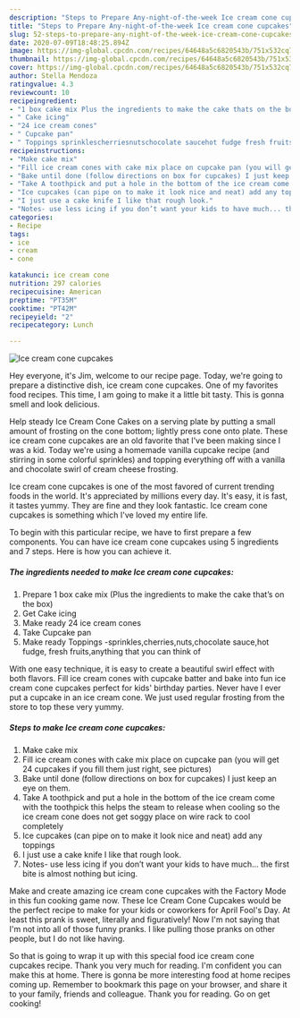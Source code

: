 ```yaml
---
description: "Steps to Prepare Any-night-of-the-week Ice cream cone cupcakes"
title: "Steps to Prepare Any-night-of-the-week Ice cream cone cupcakes"
slug: 52-steps-to-prepare-any-night-of-the-week-ice-cream-cone-cupcakes
date: 2020-07-09T18:48:25.894Z
image: https://img-global.cpcdn.com/recipes/64648a5c6820543b/751x532cq70/ice-cream-cone-cupcakes-recipe-main-photo.jpg
thumbnail: https://img-global.cpcdn.com/recipes/64648a5c6820543b/751x532cq70/ice-cream-cone-cupcakes-recipe-main-photo.jpg
cover: https://img-global.cpcdn.com/recipes/64648a5c6820543b/751x532cq70/ice-cream-cone-cupcakes-recipe-main-photo.jpg
author: Stella Mendoza
ratingvalue: 4.3
reviewcount: 10
recipeingredient:
- "1 box cake mix Plus the ingredients to make the cake thats on the box"
- " Cake icing"
- "24 ice cream cones"
- " Cupcake pan"
- " Toppings sprinklescherriesnutschocolate saucehot fudge fresh fruitsanything that you can think of"
recipeinstructions:
- "Make cake mix"
- "Fill ice cream cones with cake mix place on cupcake pan (you will get 24 cupcakes if you fill them just right, see pictures)"
- "Bake until done (follow directions on box for cupcakes) I just keep an eye on them."
- "Take A toothpick and put a hole in the bottom of the ice cream come with the toothpick this helps the steam to release when cooling so the ice cream cone does not get soggy place on wire rack to cool completely"
- "Ice cupcakes (can pipe on to make it look nice and neat) add any toppings"
- "I just use a cake knife I like that rough look."
- "Notes- use less icing if you don’t want your kids to have much... the first bite is almost nothing but icing."
categories:
- Recipe
tags:
- ice
- cream
- cone

katakunci: ice cream cone 
nutrition: 297 calories
recipecuisine: American
preptime: "PT35M"
cooktime: "PT42M"
recipeyield: "2"
recipecategory: Lunch

---
```



![Ice cream cone cupcakes](https://img-global.cpcdn.com/recipes/64648a5c6820543b/751x532cq70/ice-cream-cone-cupcakes-recipe-main-photo.jpg)

Hey everyone, it's Jim, welcome to our recipe page. Today, we're going to prepare a distinctive dish, ice cream cone cupcakes. One of my favorites food recipes. This time, I am going to make it a little bit tasty. This is gonna smell and look delicious.

Help steady Ice Cream Cone Cakes on a serving plate by putting a small amount of frosting on the cone bottom; lightly press cone onto plate. These ice cream cone cupcakes are an old favorite that I&#39;ve been making since I was a kid. Today we&#39;re using a homemade vanilla cupcake recipe (and stirring in some colorful sprinkles) and topping everything off with a vanilla and chocolate swirl of cream cheese frosting.

Ice cream cone cupcakes is one of the most favored of current trending foods in the world. It's appreciated by millions every day. It's easy, it is fast, it tastes yummy. They are fine and they look fantastic. Ice cream cone cupcakes is something which I've loved my entire life.


To begin with this particular recipe, we have to first prepare a few components. You can have ice cream cone cupcakes using 5 ingredients and 7 steps. Here is how you can achieve it.

<!--inarticleads1-->

##### The ingredients needed to make Ice cream cone cupcakes:

1. Prepare 1 box cake mix (Plus the ingredients to make the cake that’s on the box)
1. Get  Cake icing
1. Make ready 24 ice cream cones
1. Take  Cupcake pan
1. Make ready  Toppings -sprinkles,cherries,nuts,chocolate sauce,hot fudge, fresh fruits,anything that you can think of


With one easy technique, it is easy to create a beautiful swirl effect with both flavors. Fill ice cream cones with cupcake batter and bake into fun ice cream cone cupcakes perfect for kids&#39; birthday parties. Never have I ever put a cupcake in an ice cream cone. We just used regular frosting from the store to top these very yummy. 

<!--inarticleads2-->

##### Steps to make Ice cream cone cupcakes:

1. Make cake mix
1. Fill ice cream cones with cake mix place on cupcake pan (you will get 24 cupcakes if you fill them just right, see pictures)
1. Bake until done (follow directions on box for cupcakes) I just keep an eye on them.
1. Take A toothpick and put a hole in the bottom of the ice cream come with the toothpick this helps the steam to release when cooling so the ice cream cone does not get soggy place on wire rack to cool completely
1. Ice cupcakes (can pipe on to make it look nice and neat) add any toppings
1. I just use a cake knife I like that rough look.
1. Notes- use less icing if you don’t want your kids to have much... the first bite is almost nothing but icing.


Make and create amazing ice cream cone cupcakes with the Factory Mode in this fun cooking game now. These Ice Cream Cone Cupcakes would be the perfect recipe to make for your kids or coworkers for April Fool&#39;s Day. At least this prank is sweet, literally and figuratively! Now I&#39;m not saying that I&#39;m not into all of those funny pranks. I like pulling those pranks on other people, but I do not like having. 

So that is going to wrap it up with this special food ice cream cone cupcakes recipe. Thank you very much for reading. I'm confident you can make this at home. There is gonna be more interesting food at home recipes coming up. Remember to bookmark this page on your browser, and share it to your family, friends and colleague. Thank you for reading. Go on get cooking!
